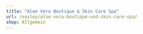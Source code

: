 ```yaml
---
title: "Aloe Vera Boutique & Skin Care Spa"
url: /easley/aloe-vera-boutique-und-skin-care-spa/
shop: Allgemein
---
```

